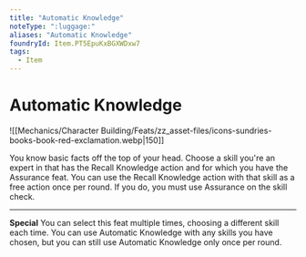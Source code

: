 ```yaml
---
title: "Automatic Knowledge"
noteType: ":luggage:"
aliases: "Automatic Knowledge"
foundryId: Item.PT5EpuKxBGXWDxw7
tags:
  - Item
---
```


# Automatic Knowledge
![[Mechanics/Character Building/Feats/zz_asset-files/icons-sundries-books-book-red-exclamation.webp|150]]

You know basic facts off the top of your head. Choose a skill you're an expert in that has the Recall Knowledge action and for which you have the Assurance feat. You can use the Recall Knowledge action with that skill as a free action once per round. If you do, you must use Assurance on the skill check.

* * *

**Special** You can select this feat multiple times, choosing a different skill each time. You can use Automatic Knowledge with any skills you have chosen, but you can still use Automatic Knowledge only once per round.
